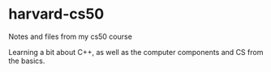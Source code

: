 # harvard-cs50
Notes and files from my cs50 course

Learning a bit about C++, as well as the computer components and CS from the basics.
